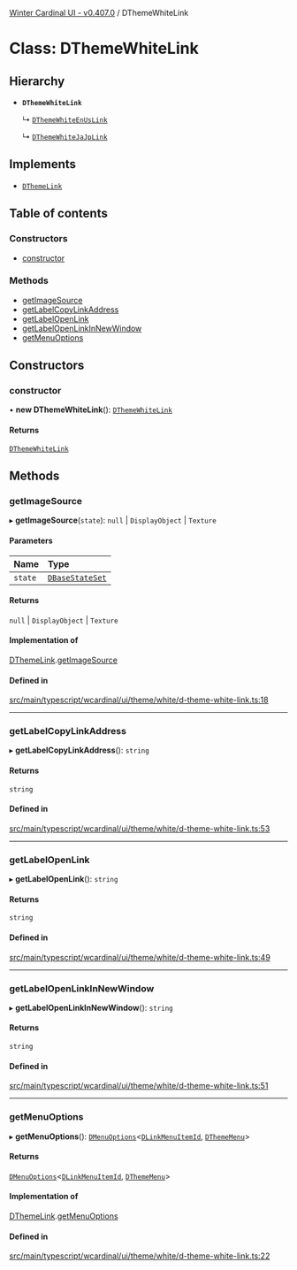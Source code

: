 [Winter Cardinal UI - v0.407.0](../index.md) / DThemeWhiteLink

# Class: DThemeWhiteLink

## Hierarchy

- **`DThemeWhiteLink`**

  ↳ [`DThemeWhiteEnUsLink`](DThemeWhiteEnUsLink.md)

  ↳ [`DThemeWhiteJaJpLink`](DThemeWhiteJaJpLink.md)

## Implements

- [`DThemeLink`](../interfaces/DThemeLink.md)

## Table of contents

### Constructors

- [constructor](DThemeWhiteLink.md#constructor)

### Methods

- [getImageSource](DThemeWhiteLink.md#getimagesource)
- [getLabelCopyLinkAddress](DThemeWhiteLink.md#getlabelcopylinkaddress)
- [getLabelOpenLink](DThemeWhiteLink.md#getlabelopenlink)
- [getLabelOpenLinkInNewWindow](DThemeWhiteLink.md#getlabelopenlinkinnewwindow)
- [getMenuOptions](DThemeWhiteLink.md#getmenuoptions)

## Constructors

### constructor

• **new DThemeWhiteLink**(): [`DThemeWhiteLink`](DThemeWhiteLink.md)

#### Returns

[`DThemeWhiteLink`](DThemeWhiteLink.md)

## Methods

### getImageSource

▸ **getImageSource**(`state`): ``null`` \| `DisplayObject` \| `Texture`

#### Parameters

| Name | Type |
| :------ | :------ |
| `state` | [`DBaseStateSet`](../interfaces/DBaseStateSet.md) |

#### Returns

``null`` \| `DisplayObject` \| `Texture`

#### Implementation of

[DThemeLink](../interfaces/DThemeLink.md).[getImageSource](../interfaces/DThemeLink.md#getimagesource)

#### Defined in

[src/main/typescript/wcardinal/ui/theme/white/d-theme-white-link.ts:18](https://github.com/winter-cardinal/winter-cardinal-ui/blob/v0.407.0/src/main/typescript/wcardinal/ui/theme/white/d-theme-white-link.ts#L18)

___

### getLabelCopyLinkAddress

▸ **getLabelCopyLinkAddress**(): `string`

#### Returns

`string`

#### Defined in

[src/main/typescript/wcardinal/ui/theme/white/d-theme-white-link.ts:53](https://github.com/winter-cardinal/winter-cardinal-ui/blob/v0.407.0/src/main/typescript/wcardinal/ui/theme/white/d-theme-white-link.ts#L53)

___

### getLabelOpenLink

▸ **getLabelOpenLink**(): `string`

#### Returns

`string`

#### Defined in

[src/main/typescript/wcardinal/ui/theme/white/d-theme-white-link.ts:49](https://github.com/winter-cardinal/winter-cardinal-ui/blob/v0.407.0/src/main/typescript/wcardinal/ui/theme/white/d-theme-white-link.ts#L49)

___

### getLabelOpenLinkInNewWindow

▸ **getLabelOpenLinkInNewWindow**(): `string`

#### Returns

`string`

#### Defined in

[src/main/typescript/wcardinal/ui/theme/white/d-theme-white-link.ts:51](https://github.com/winter-cardinal/winter-cardinal-ui/blob/v0.407.0/src/main/typescript/wcardinal/ui/theme/white/d-theme-white-link.ts#L51)

___

### getMenuOptions

▸ **getMenuOptions**(): [`DMenuOptions`](../interfaces/DMenuOptions.md)\<[`DLinkMenuItemId`](../index.md#dlinkmenuitemid-1), [`DThemeMenu`](../interfaces/DThemeMenu.md)\>

#### Returns

[`DMenuOptions`](../interfaces/DMenuOptions.md)\<[`DLinkMenuItemId`](../index.md#dlinkmenuitemid-1), [`DThemeMenu`](../interfaces/DThemeMenu.md)\>

#### Implementation of

[DThemeLink](../interfaces/DThemeLink.md).[getMenuOptions](../interfaces/DThemeLink.md#getmenuoptions)

#### Defined in

[src/main/typescript/wcardinal/ui/theme/white/d-theme-white-link.ts:22](https://github.com/winter-cardinal/winter-cardinal-ui/blob/v0.407.0/src/main/typescript/wcardinal/ui/theme/white/d-theme-white-link.ts#L22)
